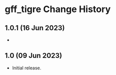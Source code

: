 gff_tigre Change History
========================

1.0.1 (16 Jun 2023)
-------------------
* 

1.0 (09 Jun 2023)
-----------------
* Initial release.
